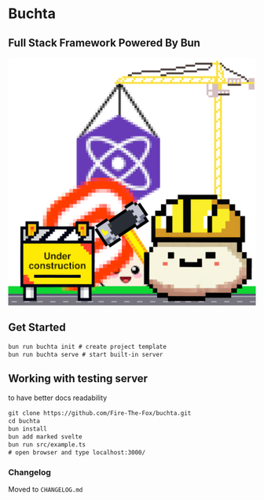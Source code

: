 # Buchta
## Full Stack Framework Powered By Bun

<img src="./buchta_construction3.png" alt="Buchta Logo" width="512"/>

## Get Started

```
bun run buchta init # create project template
bun run buchta serve # start built-in server
```

## Working with testing server
to have better docs readability
```
git clone https://github.com/Fire-The-Fox/buchta.git
cd buchta
bun install
bun add marked svelte
bun run src/example.ts
# open browser and type localhost:3000/
```

### Changelog
Moved to `CHANGELOG.md`
